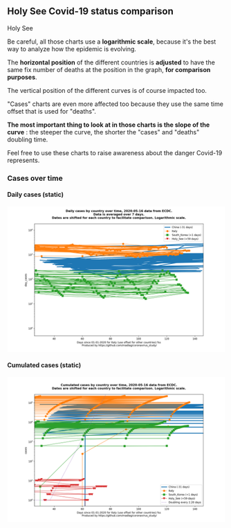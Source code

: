 ## Holy See Covid-19 status comparison 

Holy See



Be careful, all those charts use a **logarithmic scale**, because it's the best way to analyze how the epidemic is evolving.
 
The **horizontal position** of the different countries is **adjusted** to have the same fix number of deaths at the position in the graph, **for comparison purposes**.

The vertical position of the different curves is of course impacted too.

"Cases" charts are even more affected too because they use the same time offset that is used for "deaths".

**The most important thing to look at in those charts is the slope of the curve** : the steeper the curve, the shorter the "cases" and "deaths" doubling time.

Feel free to use these charts to raise awareness about the danger Covid-19 represents. 


 
### Cases over time
 
#### Daily cases (static)
![Holy See covid-19 daily cases static chart](https://raw.githubusercontent.com/madlag/coronavirus_study/master/notebooks/graphs/2020-05-16/countries/Holy_See/2020-05-16_Holy_See_day_cases.png "Holy See covid-19 day_cases static chart")   
 
#### Cumulated cases (static)
![Holy See covid-19 cumulated cases static chart](https://raw.githubusercontent.com/madlag/coronavirus_study/master/notebooks/graphs/2020-05-16/countries/Holy_See/2020-05-16_Holy_See_cases.png "Holy See covid-19 cases static chart")   

